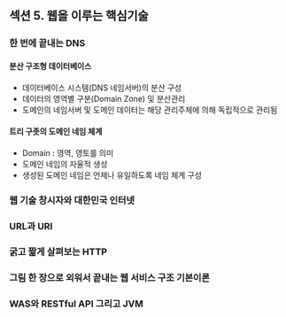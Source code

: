 ## 섹션 5. 웹을 이루는 핵심기술

### 한 번에 끝내는 DNS

#### 분산 구조형 데이터베이스

- 데이터베이스 시스템(DNS 네임서버)의 분산 구성
- 데이터의 영역별 구분(Domain Zone) 및 분산관리
- 도메인의 네임서버 및 도메인 데이터는 해당 관리주체에 의해 독립적으로 관리됨

#### 트리 구좃의 도메인 네임 체계

- Domain : 영역, 영토를 의미
- 도메인 네임의 자율적 생성
- 생성된 도메인 네임은 언제나 유일하도록 네임 체계 구성

### 웹 기술 창시자와 대한민국 인터넷

### URL과 URI

### 굵고 짧게 살펴보는 HTTP

### 그림 한 장으로 외워서 끝내는 웹 서비스 구조 기본이론

### WAS와 RESTful API 그리고 JVM
